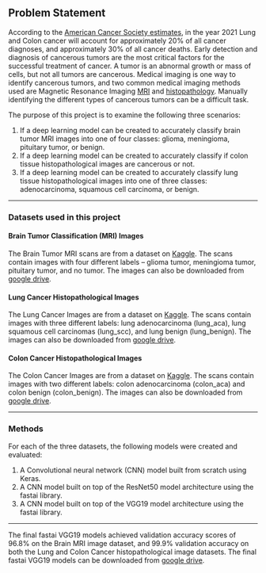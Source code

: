 ## Problem Statement

According to the [American Cancer Society estimates](https://www.cancer.org/content/dam/cancer-org/research/cancer-facts-and-statistics/annual-cancer-facts-and-figures/2020/cancer-statistics-presentation-2020.pptx), in the year 2021 Lung and Colon cancer will account for approximately 20% of all cancer diagnoses, and approximately 30% of all cancer deaths. Early detection and diagnosis of cancerous tumors are the most critical factors for the successful treatment of cancer. A tumor is an abnormal growth or mass of cells, but not all tumors are cancerous. Medical imaging is one way to identify cancerous tumors, and two common medical imaging methods used are Magnetic Resonance Imaging [MRI](https://www.cancer.org/treatment/understanding-your-diagnosis/tests/mri-for-cancer.html) and [histopathology](https://en.wikipedia.org/wiki/Histopathology). Manually identifying the different types of cancerous tumors can be a difficult task.  

The purpose of this project is to examine the following three scenarios:
1. If a deep learning model can be created to accurately classify brain tumor MRI images into one of four classes: glioma, meningioma, pituitary tumor, or benign.
2. If a deep learning model can be created to accurately classify if colon tissue histopathological images are cancerous or not.
3. If a deep learning model can be created to accurately classify lung tissue histopathological images into one of three classes: adenocarcinoma, squamous cell carcinoma, or benign.  
---

### Datasets used in this project
  #### Brain Tumor Classification (MRI) Images
  The Brain Tumor MRI scans are from a dataset on [Kaggle](https://www.kaggle.com/sartajbhuvaji/brain-tumor-classification-mri).   The scans contain images with four different labels – glioma tumor, meningioma tumor, pituitary tumor, and no tumor.  The images can also be downloaded from [google drive](https://drive.google.com/drive/folders/1oLa6T7Bua6nUEbm97Vggz3jQ1hg4ALDx?).
  #### Lung Cancer Histopathological Images
  The Lung Cancer Images are from a dataset on [Kaggle](https://www.kaggle.com/andrewmvd/lung-and-colon-cancer-histopathological-images). The scans contain images with three different labels: lung adenocarcinoma (lung_aca), lung squamous cell carcinomas (lung_scc), and lung benign (lung_benign). The images can also be downloaded from [google drive](https://drive.google.com/drive/folders/14tG6gHRl0exJANZg3xa6JFUT1Xi8RH-a).
  #### Colon Cancer Histopathological Images  
  The Colon Cancer Images are from a dataset on [Kaggle](https://www.kaggle.com/andrewmvd/lung-and-colon-cancer-histopathological-images). The scans contain images with two different labels: colon adenocarcinoma (colon_aca) and colon benign (colon_benign). The images can also be downloaded from [google drive](https://drive.google.com/drive/folders/1fT3wLL8gxKrBca7bJ910LwzS0kZAAFXZ).  
  
---
### Methods
For each of the three datasets, the following models were created and evaluated:
1. A Convolutional neural network (CNN) model built from scratch using Keras.  
2. A CNN model built on top of the ResNet50 model architecture using the fastai library.
3. A CNN model built on top of the VGG19 model architecture using the fastai library.

---
The final fastai VGG19 models achieved validation accuracy scores of 96.8% on the Brain MRI image dataset, and 99.9% validation accuracy on both the Lung and Colon Cancer histopathological image datasets.
The final fastai VGG19 models can be downloaded from [google drive](https://drive.google.com/drive/folders/1spwKhqzeGi7jbS1I6-myh7Kw5rYkL4sP?usp=sharing).
